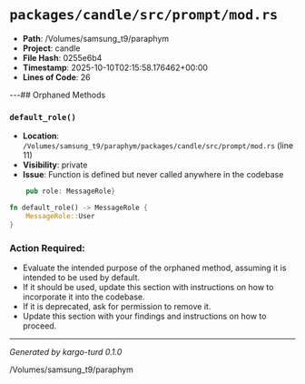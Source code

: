 # `packages/candle/src/prompt/mod.rs`

- **Path**: /Volumes/samsung_t9/paraphym
- **Project**: candle
- **File Hash**: 0255e6b4  
- **Timestamp**: 2025-10-10T02:15:58.176462+00:00  
- **Lines of Code**: 26

---## Orphaned Methods


### `default_role()`

- **Location**: `/Volumes/samsung_t9/paraphym/packages/candle/src/prompt/mod.rs` (line 11)
- **Visibility**: private
- **Issue**: Function is defined but never called anywhere in the codebase

```rust
    pub role: MessageRole}

fn default_role() -> MessageRole {
    MessageRole::User
}
```

### Action Required:

- Evaluate the intended purpose of the orphaned method, assuming it is intended to be used by default.
- If it should be used, update this section with instructions on how to incorporate it into the codebase.
- If it is deprecated, ask for permission to remove it.
- Update this section with your findings and instructions on how to proceed.

---

*Generated by kargo-turd 0.1.0*

/Volumes/samsung_t9/paraphym